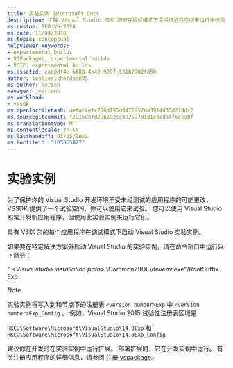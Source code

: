 ```yaml
---
title: 实验实例 |Microsoft Docs
description: 了解 Visual Studio SDK 如何在调试模式下提供试验性空间来运行未经测试的应用程序。
ms.custom: SEO-VS-2020
ms.date: 11/04/2016
ms.topic: conceptual
helpviewer_keywords:
- experimental builds
- VSPackages, experimental builds
- VSIP, experimental builds
ms.assetid: ead0df4e-6f88-4b42-9297-581b7902f050
author: leslierichardson95
ms.author: lerich
manager: jmartens
ms.workload:
- vssdk
ms.openlocfilehash: aefac4efc706d195d8471952da3914d35d27ddc2
ms.sourcegitcommit: f2916d8fd296b92cc402597d1d1eecda4f6cccbf
ms.translationtype: MT
ms.contentlocale: zh-CN
ms.lasthandoff: 03/25/2021
ms.locfileid: "105055877"
---
```

# <a name="the-experimental-instance"></a>实验实例
为了保护你的 Visual Studio 开发环境不受未经测试的应用程序的可能更改，VSSDK 提供了一个试验空间，你可以使用它来试验。 您可以使用 Visual Studio 照常开发新应用程序，但使用此实验实例来运行它们。

 具有 VSIX 包的每个应用程序在调试模式下启动 Visual Studio 实验实例。

 如果要在特定解决方案外启动 Visual Studio 的实验实例，请在命令窗口中运行以下命令：

 " *\<Visual studio installation path>* \Common7\IDE\devenv.exe"/RootSuffix Exp

> [!NOTE]
> 实验实例将写入到和节点下的注册表 `<version number>Exp` 中 `<version number>Exp_Config` 。 例如，Visual Studio 2015 试验性注册表区域是
>
> `HKCU\Software\Microsoft\VisualStudio\14.0Exp` 和 `HKCU\Software\Microsoft\VisualStudio\14.0Exp_Config`

 建议你在开发时在实验实例中运行扩展。 部署扩展时，它在开发实例中运行。 有关注册应用程序的详细信息，请参阅 [注册 vspackage](../extensibility/internals/registering-vspackages.md)。

